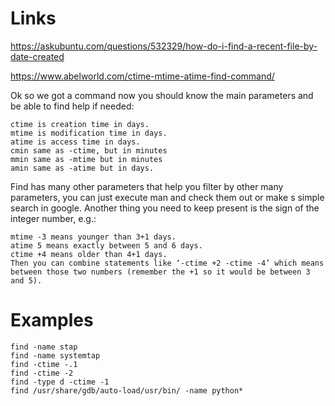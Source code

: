 # Links

https://askubuntu.com/questions/532329/how-do-i-find-a-recent-file-by-date-created

https://www.abelworld.com/ctime-mtime-atime-find-command/

Ok so we got a command now you should know the main parameters and be able to find help if needed:

    ctime is creation time in days.
    mtime is modification time in days.
    atime is access time in days.
    cmin same as -ctime, but in minutes
    mmin same as -mtime but in minutes
    amin same as -atime but in days.

Find has many other parameters that help you filter by other many parameters, you can just execute man and check them out or make s simple search in google. Another thing you need to keep present is the sign of the integer number, e.g.:

    mtime -3 means younger than 3+1 days.
    atime 5 means exactly between 5 and 6 days.
    ctime +4 means older than 4+1 days.
    Then you can combine statements like ‘-ctime +2 -ctime -4’ which means between those two numbers (remember the +1 so it would be between 3 and 5).


# Examples

```
find -name stap
find -name systemtap
find -ctime -.1
find -ctime -2
find -type d -ctime -1
find /usr/share/gdb/auto-load/usr/bin/ -name python*
```

